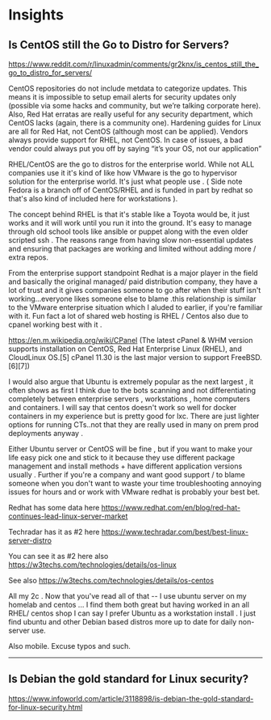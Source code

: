 # Insights

## Is CentOS still the Go to Distro for Servers?

https://www.reddit.com/r/linuxadmin/comments/gr2knx/is_centos_still_the_go_to_distro_for_servers/

CentOS repositories do not include metdata to categorize updates. This means it is impossible to setup email alerts for security updates only (possible via some hacks and community, but we’re talking corporate here). Also, Red Hat erratas are really useful for any security department, which CentOS lacks (again, there is a community one). Hardening guides for Linux are all for Red Hat, not CentOS (although most can be applied). Vendors always provide support for RHEL, not CentOS. In case of issues, a bad vendor could always put you off by saying “it’s your OS, not our application”

RHEL/CentOS are the go to distros for the enterprise world. While not ALL companies use it it's kind of like how VMware is the go to hypervisor solution for the enterprise world. It's just what people use . ( Side note Fedora is a branch off of CentOS/RHEL and is funded in part by redhat so that's also kind of included here for workstations ).

The concept behind RHEL is that it's stable like a Toyota would be, it just works and it will work until you run it into the ground. It's easy to manage through old school tools like ansible or puppet along with the even older scripted ssh . The reasons range from having slow non-essential updates and ensuring that packages are working and limited without adding more / extra repos.

From the enterprise support standpoint Redhat is a major player in the field and basically the original managed/ paid distribution company, they have a lot of trust and it gives companies someone to go after when their stuff isn't working...everyone likes someone else to blame .this relationship is similar to the VMware enterprise situation which I aluded to earlier, if you're familiar with it. Fun fact a lot of shared web hosting is RHEL / Centos also due to cpanel working best with it .

https://en.m.wikipedia.org/wiki/CPanel (The latest cPanel & WHM version supports installation on CentOS, Red Hat Enterprise Linux (RHEL), and CloudLinux OS.[5] cPanel 11.30 is the last major version to support FreeBSD.[6][7])

I would also argue that Ubuntu is extremely popular as the next largest , it often shows as first I think due to the bots scanning and not differentiating completely between enterprise servers , workstations , home computers and containers. I will say that centos doesn't work so well for docker containers in my experience but is pretty good for lxc. There are just lighter options for running CTs..not that they are really used in many on prem prod deployments anyway .

Either Ubuntu server or CentOS will be fine , but if you want to make your life easy pick one and stick to it because they use different package management and install methods + have different application versions usually . Further if you're a company and want good support / to blame someone when you don't want to waste your time troubleshooting annoying issues for hours and or work with VMware redhat is probably your best bet.

Redhat has some data here https://www.redhat.com/en/blog/red-hat-continues-lead-linux-server-market

Techradar has it as #2 here https://www.techradar.com/best/best-linux-server-distro

You can see it as #2 here also https://w3techs.com/technologies/details/os-linux

See also https://w3techs.com/technologies/details/os-centos

All my 2c . Now that you've read all of that -- I use ubuntu server on my homelab and centos ... I find them both great but having worked in an all RHEL/ centos shop I can say I prefer Ubuntu as a workstation install . I just find ubuntu and other Debian based distros more up to date for daily non-server use.

Also mobile. Excuse typos and such.

---

## Is Debian the gold standard for Linux security?

https://www.infoworld.com/article/3118898/is-debian-the-gold-standard-for-linux-security.html